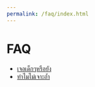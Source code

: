 ```yaml
---
permalink: /faq/index.html
---
```


# FAQ

- [เจอเด็กๆหรือยัง](เจอเด็ก)
- [ทำไมไม่เจาะถ้ำ](เจาะถ้ำ)
